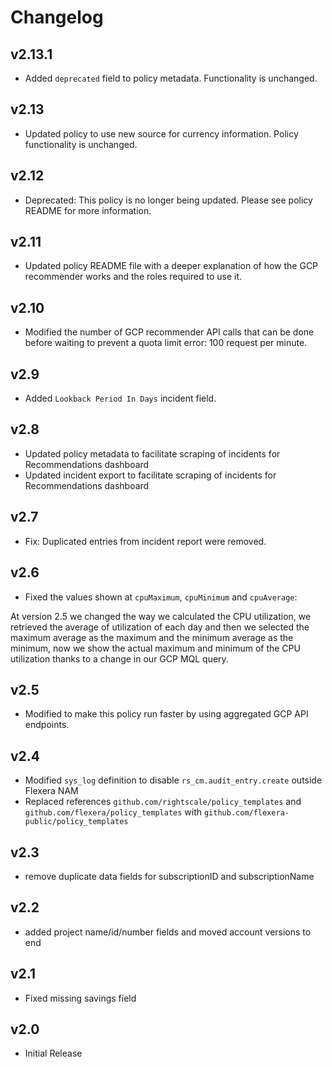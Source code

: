 # Changelog

## v2.13.1

- Added `deprecated` field to policy metadata. Functionality is unchanged.

## v2.13

- Updated policy to use new source for currency information. Policy functionality is unchanged.

## v2.12

- Deprecated: This policy is no longer being updated. Please see policy README for more information.

## v2.11

- Updated policy README file with a deeper explanation of how the GCP recommender works and the roles required to use it.

## v2.10

- Modified the number of GCP recommender API calls that can be done before waiting to prevent a quota limit error: 100 request per minute.

## v2.9

- Added `Lookback Period In Days` incident field.

## v2.8

- Updated policy metadata to facilitate scraping of incidents for Recommendations dashboard
- Updated incident export to facilitate scraping of incidents for Recommendations dashboard

## v2.7

- Fix: Duplicated entries from incident report were removed.

## v2.6

- Fixed the values shown at `cpuMaximum`, `cpuMinimum` and `cpuAverage`:

At version 2.5 we changed the way we calculated the CPU utilization, we retrieved the average of utilization of each day and then we selected the maximum average as the maximum and the minimum average as the minimum, now we show the actual maximum and minimum of the CPU utilization thanks to a change in our GCP MQL query.

## v2.5

- Modified to make this policy run faster by using aggregated GCP API endpoints.

## v2.4

- Modified `sys_log` definition to disable `rs_cm.audit_entry.create` outside Flexera NAM
- Replaced references `github.com/rightscale/policy_templates` and `github.com/flexera/policy_templates` with `github.com/flexera-public/policy_templates`

## v2.3

- remove duplicate data fields for subscriptionID and subscriptionName

## v2.2

- added project name/id/number fields and moved account versions to end

## v2.1

- Fixed missing savings field

## v2.0

- Initial Release
